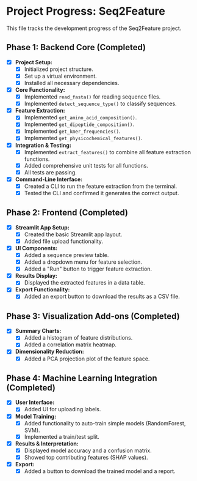 # Project Progress: Seq2Feature

This file tracks the development progress of the Seq2Feature project.

## Phase 1: Backend Core (Completed)

- [x] **Project Setup:**
    - [x] Initialized project structure.
    - [x] Set up a virtual environment.
    - [x] Installed all necessary dependencies.
- [x] **Core Functionality:**
    - [x] Implemented `read_fasta()` for reading sequence files.
    - [x] Implemented `detect_sequence_type()` to classify sequences.
- [x] **Feature Extraction:**
    - [x] Implemented `get_amino_acid_composition()`.
    - [x] Implemented `get_dipeptide_composition()`.
    - [x] Implemented `get_kmer_frequencies()`.
    - [x] Implemented `get_physicochemical_features()`.
- [x] **Integration & Testing:**
    - [x] Implemented `extract_features()` to combine all feature extraction functions.
    - [x] Added comprehensive unit tests for all functions.
    - [x] All tests are passing.
- [x] **Command-Line Interface:**
    - [x] Created a CLI to run the feature extraction from the terminal.
    - [x] Tested the CLI and confirmed it generates the correct output.

## Phase 2: Frontend (Completed)

- [x] **Streamlit App Setup:**
    - [x] Created the basic Streamlit app layout.
    - [x] Added file upload functionality.
- [x] **UI Components:**
    - [x] Added a sequence preview table.
    - [x] Added a dropdown menu for feature selection.
    - [x] Added a "Run" button to trigger feature extraction.
- [x] **Results Display:**
    - [x] Displayed the extracted features in a data table.
- [x] **Export Functionality:**
    - [x] Added an export button to download the results as a CSV file.

## Phase 3: Visualization Add-ons (Completed)

- [x] **Summary Charts:**
    - [x] Added a histogram of feature distributions.
    - [x] Added a correlation matrix heatmap.
- [x] **Dimensionality Reduction:**
    - [x] Added a PCA projection plot of the feature space.

## Phase 4: Machine Learning Integration (Completed)

- [x] **User Interface:**
    - [x] Added UI for uploading labels.
- [x] **Model Training:**
    - [x] Added functionality to auto-train simple models (RandomForest, SVM).
    - [x] Implemented a train/test split.
- [x] **Results & Interpretation:**
    - [x] Displayed model accuracy and a confusion matrix.
    - [x] Showed top contributing features (SHAP values).
- [x] **Export:**
    - [x] Added a button to download the trained model and a report.
